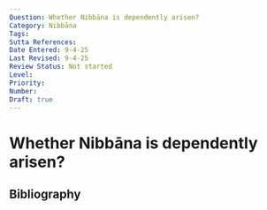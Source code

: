 ```yaml
---
Question: Whether Nibbāna is dependently arisen?
Category: Nibbāna
Tags: 
Sutta References: 
Date Entered: 9-4-25
Last Revised: 9-4-25
Review Status: Not started
Level: 
Priority: 
Number: 
Draft: true
---
```


# Whether Nibbāna is dependently arisen?

## Bibliography

<!-- 

Notes:



-->